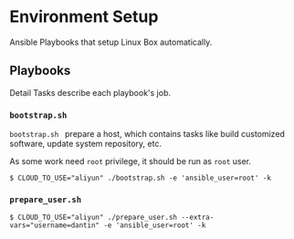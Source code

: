 # Environment Setup

Ansible Playbooks that setup Linux Box automatically.

## Playbooks

Detail Tasks describe each playbook's job.

### `bootstrap.sh`

`bootstrap.sh ` prepare a host, which contains tasks like build customized software, update system repository, etc.

As some work need `root` privilege, it should be run as `root` user.

```
$ CLOUD_TO_USE="aliyun" ./bootstrap.sh -e 'ansible_user=root' -k
```

### `prepare_user.sh`

```
$ CLOUD_TO_USE="aliyun" ./prepare_user.sh --extra-vars="username=dantin" -e 'ansible_user=root' -k
```
